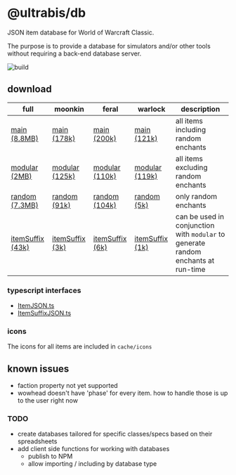 # @ultrabis/db

JSON item database for World of Warcraft Classic.

The purpose is to provide a database for simulators and/or other tools without requiring a back-end database server. 

![build](https://github.com/ultrabis/db/workflows/gh/badge.svg)

## download

| full | moonkin | feral | warlock | description |
|------|---------| ------|---------|-------------|
| [main (8.8MB)](https://ultrabis.github.io/db/full/item.json)           | [main (178k)](https://ultrabis.github.io/db/moonkin/item.json) | [main (200k)](https://ultrabis.github.io/db/feral/item.json) | [main (121k)](https://ultrabis.github.io/db/warlock/item.json) | all items including random enchants  |
| [modular (2MB)](https://ultrabis.github.io/db/full/item-modular.json)  | [modular (125k)](https://ultrabis.github.io/db/moonkin/item-modular.json) | [modular (110k)](https://ultrabis.github.io/db/feral/item-modular.json) | [modular (119k)](https://ultrabis.github.io/db/warlock/item-modular.json) | all items excluding random enchants |
| [random (7.3MB)](https://ultrabis.github.io/db/full/item-random.json)  | [random (91k)](https://ultrabis.github.io/db/moonkin/item-random.json) | [random (104k)](https://ultrabis.github.io/db/feral/item-random.json) | [random (5k)](https://ultrabis.github.io/db/warlock/item-random.json) | only random enchants |
| [itemSuffix (43k)](https://ultrabis.github.io/db/full/itemSuffix.json) | [itemSuffix (3k)](https://ultrabis.github.io/db/moonkin/itemSuffix.json) | [itemSuffix (6k)](https://ultrabis.github.io/db/feral/itemSuffix.json) | [itemSuffix (1k)](https://ultrabis.github.io/db/warlock/itemSuffix.json) | can be used in conjunction with `modular` to generate random enchants at run-time |

### typescript interfaces

- [ItemJSON.ts](https://ultrabis.github.io/db/ItemJSON.ts)
- [ItemSuffixJSON.ts](https://ultrabis.github.io/db/ItemSuffixJSON.ts)

### icons

The icons for all items are included in `cache/icons`

## known issues

- faction property not yet supported
- wowhead doesn't have 'phase' for every item. how to handle those is up to the user right now 

### TODO

- create databases tailored for specific classes/specs based on their spreadsheets
- add client side functions for working with databases
  - publish to NPM
  - allow importing / including by database type 
